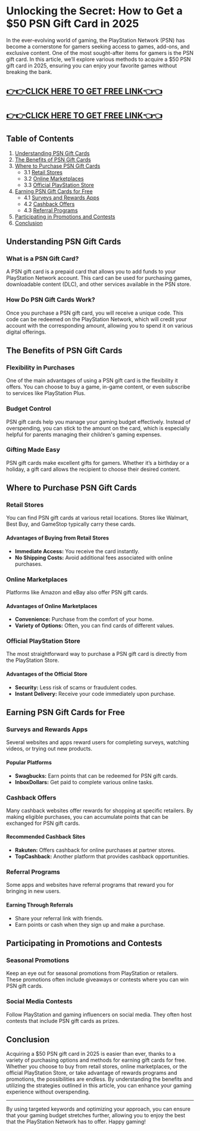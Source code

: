 # Unlocking the Secret: How to Get a $50 PSN Gift Card in 2025

In the ever-evolving world of gaming, the PlayStation Network (PSN) has become a cornerstone for gamers seeking access to games, add-ons, and exclusive content. One of the most sought-after items for gamers is the PSN gift card. In this article, we’ll explore various methods to acquire a $50 PSN gift card in 2025, ensuring you can enjoy your favorite games without breaking the bank.

[👉👉CLICK HERE TO GET FREE LINK👈👈](https://appbitly.com/kRfMR)
--
[👉👉CLICK HERE TO GET FREE LINK👈👈](https://appbitly.com/kRfMR)
--

## Table of Contents

1. [Understanding PSN Gift Cards](#understanding-psn-gift-cards)
2. [The Benefits of PSN Gift Cards](#the-benefits-of-psn-gift-cards)
3. [Where to Purchase PSN Gift Cards](#where-to-purchase-psn-gift-cards)
   - 3.1 [Retail Stores](#retail-stores)
   - 3.2 [Online Marketplaces](#online-marketplaces)
   - 3.3 [Official PlayStation Store](#official-playstation-store)
4. [Earning PSN Gift Cards for Free](#earning-psn-gift-cards-for-free)
   - 4.1 [Surveys and Rewards Apps](#surveys-and-rewards-apps)
   - 4.2 [Cashback Offers](#cashback-offers)
   - 4.3 [Referral Programs](#referral-programs)
5. [Participating in Promotions and Contests](#participating-in-promotions-and-contests)
6. [Conclusion](#conclusion)

## Understanding PSN Gift Cards

### What is a PSN Gift Card?

A PSN gift card is a prepaid card that allows you to add funds to your PlayStation Network account. This card can be used for purchasing games, downloadable content (DLC), and other services available in the PSN store.

### How Do PSN Gift Cards Work?

Once you purchase a PSN gift card, you will receive a unique code. This code can be redeemed on the PlayStation Network, which will credit your account with the corresponding amount, allowing you to spend it on various digital offerings.

## The Benefits of PSN Gift Cards

### Flexibility in Purchases

One of the main advantages of using a PSN gift card is the flexibility it offers. You can choose to buy a game, in-game content, or even subscribe to services like PlayStation Plus. 

### Budget Control

PSN gift cards help you manage your gaming budget effectively. Instead of overspending, you can stick to the amount on the card, which is especially helpful for parents managing their children's gaming expenses.

### Gifting Made Easy

PSN gift cards make excellent gifts for gamers. Whether it’s a birthday or a holiday, a gift card allows the recipient to choose their desired content.

## Where to Purchase PSN Gift Cards

### Retail Stores

You can find PSN gift cards at various retail locations. Stores like Walmart, Best Buy, and GameStop typically carry these cards. 

#### Advantages of Buying from Retail Stores

- **Immediate Access:** You receive the card instantly.
- **No Shipping Costs:** Avoid additional fees associated with online purchases.

### Online Marketplaces

Platforms like Amazon and eBay also offer PSN gift cards. 

#### Advantages of Online Marketplaces

- **Convenience:** Purchase from the comfort of your home.
- **Variety of Options:** Often, you can find cards of different values.

### Official PlayStation Store

The most straightforward way to purchase a PSN gift card is directly from the PlayStation Store. 

#### Advantages of the Official Store

- **Security:** Less risk of scams or fraudulent codes.
- **Instant Delivery:** Receive your code immediately upon purchase.

## Earning PSN Gift Cards for Free

### Surveys and Rewards Apps

Several websites and apps reward users for completing surveys, watching videos, or trying out new products. 

#### Popular Platforms

- **Swagbucks:** Earn points that can be redeemed for PSN gift cards.
- **InboxDollars:** Get paid to complete various online tasks.

### Cashback Offers

Many cashback websites offer rewards for shopping at specific retailers. By making eligible purchases, you can accumulate points that can be exchanged for PSN gift cards.

#### Recommended Cashback Sites

- **Rakuten:** Offers cashback for online purchases at partner stores.
- **TopCashback:** Another platform that provides cashback opportunities.

### Referral Programs

Some apps and websites have referral programs that reward you for bringing in new users.

#### Earning Through Referrals

- Share your referral link with friends.
- Earn points or cash when they sign up and make a purchase.

## Participating in Promotions and Contests

### Seasonal Promotions

Keep an eye out for seasonal promotions from PlayStation or retailers. These promotions often include giveaways or contests where you can win PSN gift cards.

### Social Media Contests

Follow PlayStation and gaming influencers on social media. They often host contests that include PSN gift cards as prizes.

## Conclusion

Acquiring a $50 PSN gift card in 2025 is easier than ever, thanks to a variety of purchasing options and methods for earning gift cards for free. Whether you choose to buy from retail stores, online marketplaces, or the official PlayStation Store, or take advantage of rewards programs and promotions, the possibilities are endless. By understanding the benefits and utilizing the strategies outlined in this article, you can enhance your gaming experience without overspending.

---

By using targeted keywords and optimizing your approach, you can ensure that your gaming budget stretches further, allowing you to enjoy the best that the PlayStation Network has to offer. Happy gaming!
